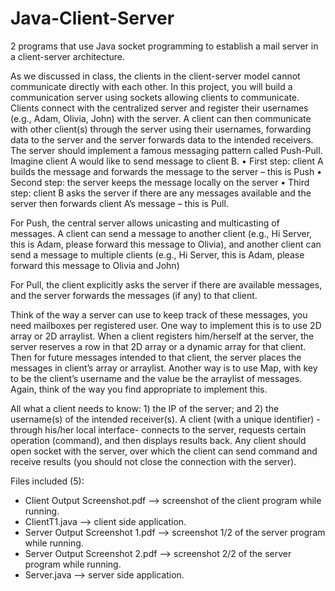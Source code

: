 # Java-Client-Server
2 programs that use Java socket programming to establish a mail server in a client-server architecture.

As we discussed in class, the clients in the client-server model cannot communicate directly with each other. In this project, you will build a communication server using sockets allowing clients to communicate. Clients connect with the centralized server and register their usernames (e.g., Adam, Olivia, John) with the server. A client can then communicate with other client(s) through the server using their usernames, forwarding data to the server and the server forwards data to the intended receivers. The server should implement a famous messaging pattern called Push-Pull. Imagine client A would like to send message to client B.
  • First step: client A builds the message and forwards the message to the server – this is Push
  • Second step: the server keeps the message locally on the server
  • Third step: client B asks the server if there are any messages available and the server then forwards client A’s message – this is Pull.
  
For Push, the central server allows unicasting and multicasting of messages. A client can send a message to another client (e.g., Hi Server, this is Adam, please forward this message to Olivia), and another client can send a message to multiple clients (e.g., Hi Server, this is Adam, please forward this message to Olivia and John)

For Pull, the client explicitly asks the server if there are available messages, and the server forwards the messages (if
any) to that client.

Think of the way a server can use to keep track of these messages, you need mailboxes per registered user. One way to implement this is to use 2D array or 2D arraylist. When a client registers him/herself at the server, the server reserves a row in that 2D array or a dynamic array for that client. Then for future messages intended to that client, the server places the messages in client’s array or arraylist. Another way is to use Map, with key to be the client’s username and the value be the arraylist of messages. Again, think of the way you find appropriate to implement this. 

All what a client needs to know: 1) the IP of the server; and 2) the username(s) of the intended receiver(s). A client (with a unique identifier) -through his/her local interface- connects to the server, requests certain operation (command), and then displays results back. Any client should open socket with the server, over which the client can
send command and receive results (you should not close the connection with the server).


Files included (5):
- Client Output Screenshot.pdf --> screenshot of the client program while running.
- ClientT1.java --> client side application.
- Server Output Screenshot 1.pdf --> screenshot 1/2 of the server program while running.
- Server Output Screenshot 2.pdf --> screenshot 2/2 of the server program while running.
- Server.java --> server side application.
